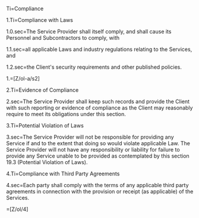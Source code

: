 Ti=Compliance

1.Ti=Compliance with Laws

1.0.sec=The Service Provider shall itself comply, and shall cause its Personnel and Subcontractors to comply, with

1.1.sec=all applicable Laws and industry regulations relating to the Services, and

1.2.sec=the Client's security requirements and other published policies.

1.=[Z/ol-a/s2]

2.Ti=Evidence of Compliance

2.sec=The Service Provider shall keep such records and provide the Client with such reporting or evidence of compliance as the Client may reasonably require to meet its obligations under this section.

3.Ti=Potential Violation of Laws

3.sec=The Service Provider will not be responsible for providing any Service if and to the extent that doing so would violate applicable Law. The Service Provider will not have any responsibility or liability for failure to provide any Service unable to be provided as contemplated by this section 19.3 (Potential Violation of Laws).

4.Ti=Compliance with Third Party Agreements

4.sec=Each party shall comply with the terms of any applicable third party agreements in connection with the provision or receipt (as applicable) of the Services.

=[Z/ol/4]

